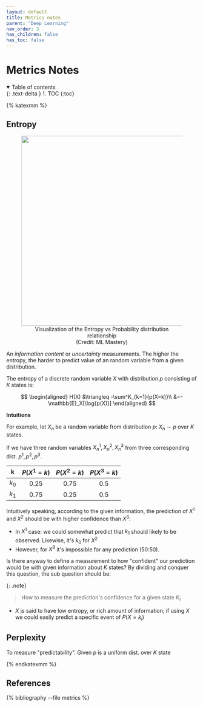 ```yaml
---
layout: default
title: Metrics notes
parent: "Deep Learning"
nav_order: 3
has_children: false
has_toc: false
---
```


# Metrics Notes

<details open markdown="block">
  <summary>
    Table of contents
  </summary>
  {: .text-delta }
1. TOC
{:toc}
</details>

{% katexmm %}

## Entropy

<figure style="text-align:center; max-width: 100%">
<img src='https://machinelearningmastery.com/wp-content/uploads/2019/10/Plot-of-Probability-Distribution-vs-Entropy.png' width=500/>
<figcaption>Visualization of the Entropy vs Probability distribution relationship<br/>(Credit: ML Mastery)</figcaption>
</figure>

An *information content* or *uncertainty* measurements. The higher the entropy, the harder to predict value of an random variable from a given distribution.

The entropy of a discrete random variable $X$ with distribution $p$ consisting of $K$ states is:

$$
\begin{aligned}
  H(X) &\triangleq -\sum^K_{k=1}{p(X=k)}\\
  &=-\mathbb{E}_X[\log{p(X)}]
\end{aligned}
$$

**Intuitions**

For example, let $X_n$ be a random variable from distribution $p$: $X_n\sim p$ over $K$ states.

If we have three random variables $X^1_n, X^2_n, X^3_n$ from three corresponding dist. $p^1,p^2,p^3$.

|   k   | $P(X^1=k)$ | $P(X^2=k)$ | $P(X^3=k)$ |
| :---: | :--------: | :--------: | :--------: |
| $k_0$ |    0.25    |    0.75    |    0.5     |
| $k_1$ |    0.75    |    0.25    |    0.5     |

Intuitively speaking, according to the given  information, the prediction of $X^1$ and $X^2$ should be with higher confidence than $X^3$:

- In $X^1$ case: we could somewhat predict that $k_1$ should likely to be observed. Likewise, it's $k_0$ for $X^2$
- However, for $X^3$ it's impossible for any prediction (50:50).

Is there anyway to define a measurement to how "confident" our prediction would be with given information about $K$ states? By dividing and conquer this question, the sub question should be:

{: .note}
> How to measure the prediction's confidence for a given state $K_i$

- $X$ is said to have low entropy, or rich amount of information; if using $X$ we could easily predict a specific event of $P(X=k_i)$

## Perplexity

To measure "predictability". Given $p$ is a uniform dist. over $K$ state

{% endkatexmm %}

## References

{% bibliography --file metrics %}
